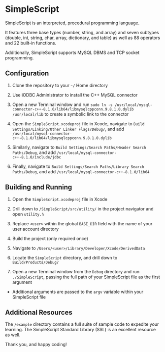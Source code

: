 # SimpleScript

SimpleScript is an interpreted, procedural programming language.

It features three base types (number, string, and array) and seven subtypes (double, int, string, char, array, dictionary, and table) as well as 88 operators and 22 built-in functions.

Additionally, SimpleScript supports MySQL DBMS and TCP socket programming.

## Configuration

1. Clone the repository to your `~/` Home directory

2. Use iODBC Administrator to install the C++ MySQL connector

3. Open a new Terminal window and run `sudo ln -s /usr/local/mysql-connector-c++-8.1.0/lib64/libmysqlcppconn.9.8.1.0.dylib /usr/local/lib` to create a symbolic link to the connector

4. Open the `SimpleScript.xcodeproj` file in Xcode, navigate to `Build Settings/Linking/Other Linker Flags/Debug/`, and add `/usr/local/mysql-connector-c++-8.1.0/lib64/libmysqlcppconn.9.8.1.0.dylib`

5. Similarly, navigate to `Build Settings/Search Paths/Header Search Paths/Debug`, and add `/usr/local/mysql-connector-c++-8.1.0/include/jdbc`

6. Finally, navigate to `Build Settings/Search Paths/Library Search Paths/Debug`, and add `/usr/local/mysql-connector-c++-8.1.0/lib64`

## Building and Running

1. Open the `SimpleScript.xcodeproj` file in Xcode

2. Drill down to `/SimpleScript/src/utility/` in the project navigator and open `utility.h`

3. Replace `<user>` within the global `BASE_DIR` field with the name of your user account directory 

3. Build the project (only required once)

2. Navigate to `/Users/<user>/Library/Developer/Xcode/DerivedData`

3. Locate the `SimpleScript` directory, and drill down to `Build/Products/Debug/`

4. Open a new Terminal window from the `Debug` directory and run `./SimpleScript`, passing the full path of your SimpleScript file as the first argument

* Additional arguments are passed to the `argv` variable within your SimpleScript file

## Additional Resources

The `/example` directory contains a full suite of sample code to expedite your learning. The SimpleScript Standard Library (SSL) is an excellent resource as well.

Thank you, and happy coding!
